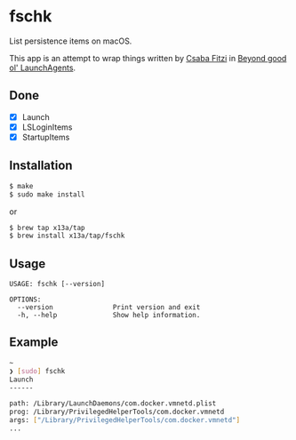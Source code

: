 # fschk

List persistence items on macOS.

This app is an attempt to wrap things written by 
[Csaba Fitzi](https://twitter.com/theevilbit) in 
[Beyond good ol' LaunchAgents](https://theevilbit.github.io/beyond/).

## Done

- [x] Launch
- [x] LSLoginItems
- [x] StartupItems

## Installation

```sh
$ make
$ sudo make install
```
or
```sh
$ brew tap x13a/tap
$ brew install x13a/tap/fschk
```

## Usage

```text
USAGE: fschk [--version]

OPTIONS:
  --version               Print version and exit
  -h, --help              Show help information.
```

## Example

```sh
~
❯ [sudo] fschk
Launch
------

path: /Library/LaunchDaemons/com.docker.vmnetd.plist
prog: /Library/PrivilegedHelperTools/com.docker.vmnetd
args: ["/Library/PrivilegedHelperTools/com.docker.vmnetd"]
...
```
